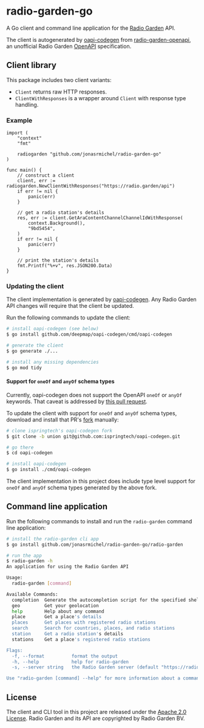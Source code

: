 # radio-garden-go

A Go client and command line application for the [Radio Garden](https://radio.garden/) API.

The client is autogenerated by [oapi-codegen] from [radio-garden-openapi], an unofficial Radio Garden [OpenAPI] specification.

## Client library

This package includes two client variants:
- `Client` returns raw HTTP responses.
- `ClientWithResponses` is a wrapper around `Client` with response type handling.

### Example

```golang
import (
	"context"
	"fmt"

	radiogarden "github.com/jonasrmichel/radio-garden-go"
)

func main() {
	// construct a client
	client, err := radiogarden.NewClientWithResponses("https://radio.garden/api")
	if err != nil {
		panic(err)
	}

	// get a radio station's details
	res, err := client.GetAraContentChannelChannelIdWithResponse(
		context.Background(),
		"9bd5454",
	)
	if err != nil {
		panic(err)
	}

	// print the station's details
	fmt.Printf("%+v", res.JSON200.Data)
}
```

### Updating the client

The client implementation is generated by [oapi-codegen].
Any Radio Garden API changes will require that the client be updated.

Run the following commands to update the client:

```sh
# install oapi-codegen (see below)
$ go install github.com/deepmap/oapi-codegen/cmd/oapi-codegen

# generate the client
$ go generate ./...

# install any missing dependencies
$ go mod tidy
```

#### Support for `oneOf` and `anyOf` schema types

Currently, oapi-codegen does not support the OpenAPI `oneOf` or `anyOf` keywords.
That caveat is addressed by [this pull request](https://github.com/deepmap/oapi-codegen/pull/471).

To update the client with support for `oneOf` and `anyOf` schema types, download and install that PR's [fork](https://github.com/ispringtech/oapi-codegen/tree/union) manually:

```sh
# clone ispringtech's oapi-codegen fork
$ git clone -b union git@github.com:ispringtech/oapi-codegen.git

# go there
$ cd oapi-codegen

# install oapi-codegen
$ go install ./cmd/oapi-codegen
```

The client implementation in this project does include type level support for `oneOf` and `anyOf` schema types generated by the above fork.

## Command line application

Run the following commands to install and run the `radio-garden` command line application:

```sh
# install the radio-garden cli app
$ go install github.com/jonasrmichel/radio-garden-go/radio-garden

# run the app
$ radio-garden -h
An application for using the Radio Garden API

Usage:
  radio-garden [command]

Available Commands:
  completion  Generate the autocompletion script for the specified shell
  geo         Get your geolocation
  help        Help about any command
  place       Get a place's details
  places      Get places with registered radio stations
  search      Search for countries, places, and radio stations
  station     Get a radio station's details
  stations    Get a place's registered radio stations

Flags:
  -f, --format          format the output
  -h, --help            help for radio-garden
  -s, --server string   the Radio Garden server (default "https://radio.garden/api")

Use "radio-garden [command] --help" for more information about a command.
```

## License

The client and CLI tool in this project are released under the [Apache 2.0 License](https://www.apache.org/licenses/LICENSE-2.0).
Radio Garden and its API are copyrighted by Radio Garden BV.

[oapi-codegen]: https://github.com/deepmap/oapi-codegen
[radio-garden-openapi]: https://github.com/jonasrmichel/radio-garden-openapi
[OpenAPI]: https://www.openapis.org/
